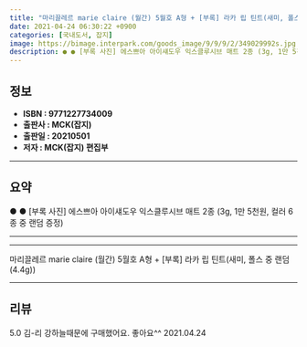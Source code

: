 ```yaml
---
title: "마리끌레르 marie claire (월간) 5월호 A형 + [부록] 라카 립 틴트(새미, 폴스 중 랜덤(4.4g))"
date: 2021-04-24 06:30:22 +0900
categories: [국내도서, 잡지]
image: https://bimage.interpark.com/goods_image/9/9/9/2/349029992s.jpg
description: ● ● [부록 사진] 에스쁘아 아이섀도우 익스클루시브 매트 2종 (3g, 1만 5천원, 컬러 6종 중 랜덤 증정)
---
```


## **정보**

- **ISBN : 9771227734009**
- **출판사 : MCK(잡지)**
- **출판일 : 20210501**
- **저자 : MCK(잡지) 편집부**

------



## **요약**

●  ●  [부록 사진] 에스쁘아 아이섀도우 익스클루시브 매트 2종 (3g, 1만 5천원, 컬러 6종 중 랜덤 증정)

------



------


마리끌레르 marie claire (월간) 5월호 A형 + [부록] 라카 립 틴트(새미, 폴스 중 랜덤(4.4g)) 

------


## **리뷰** 

5.0 김-리 강하늘때문에 구매했어요. 좋아요^^ 2021.04.24 <br/>